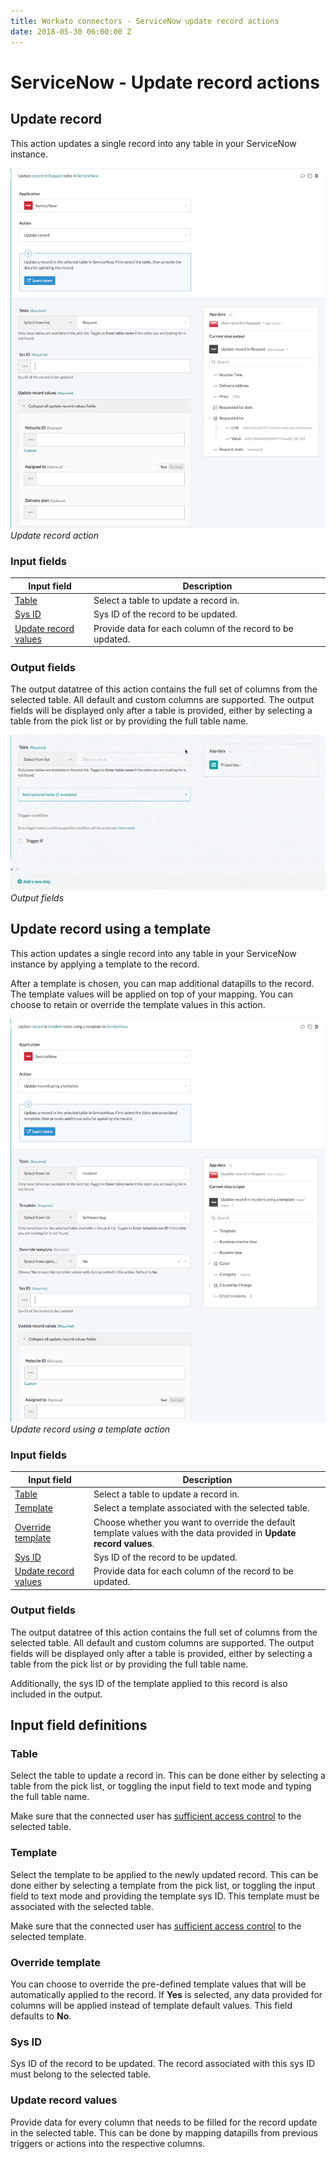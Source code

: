 ```yaml
---
title: Workato connectors - ServiceNow update record actions
date: 2018-05-30 06:00:00 Z
---
```


# ServiceNow - Update record actions

## Update record
This action updates a single record into any table in your ServiceNow instance.

![Update record action](/assets/images/connectors/servicenow/update-record-action.png)
*Update record action*

### Input fields

<table class="unchanged rich-diff-level-one">
  <thead>
    <tr>
        <th width='25%'>Input field</th>
        <th>Description</th>
    </tr>
  </thead>
  <tbody>
    <tr>
      <td><a href="#table">Table</a></td>
      <td>
        Select a table to update a record in.
      </td>
    </tr>
    <tr>
      <td><a href="#sys-id">Sys ID</a></td>
      <td>Sys ID of the record to be updated.</td>
    </tr>
    <tr>
      <td><a href="#columns-to-be-updated">Update record values</a></td>
      <td>
        Provide data for each column of the record to be updated.
      </td>
    </tr>
  </tbody>
</table>

### Output fields
The output datatree of this action contains the full set of columns from the selected table. All default and custom columns are supported. The output fields will be displayed only after a table is provided, either by selecting a table from the pick list or by providing the full table name.

![Output fields](/assets/images/connectors/servicenow/extended-output.gif)
*Output fields*

## Update record using a template
This action updates a single record into any table in your ServiceNow instance by applying a template to the record.

After a template is chosen, you can map additional datapills to the record. The template values will be applied on top of your mapping. You can choose to retain or override the template values in this action.

![Update record using a template action](/assets/images/connectors/servicenow/update-record-using-template-action.png)
*Update record using a template action*

### Input fields

<table class="unchanged rich-diff-level-one">
  <thead>
    <tr>
        <th width='25%'>Input field</th>
        <th>Description</th>
    </tr>
  </thead>
  <tbody>
    <tr>
      <td><a href="#table">Table</a></td>
      <td>
        Select a table to update a record in.
      </td>
    </tr>
    <tr>
      <td><a href="#template">Template</a></td>
      <td>
        Select a template associated with the selected table.
      </td>
    </tr>
    <tr>
      <td><a href="#override-template">Override template</a></td>
      <td>
        Choose whether you want to override the default template values with the data provided in <b>Update record values</b>.
      </td>
    </tr>
    <tr>
      <td><a href="#sys-id">Sys ID</a></td>
      <td>Sys ID of the record to be updated.</td>
    </tr>
    <tr>
      <td><a href="#update-record-values">Update record values</a></td>
      <td>
        Provide data for each column of the record to be updated.
      </td>
    </tr>
  </tbody>
</table>

### Output fields
The output datatree of this action contains the full set of columns from the selected table. All default and custom columns are supported. The output fields will be displayed only after a table is provided, either by selecting a table from the pick list or by providing the full table name.

Additionally, the sys ID of the template applied to this record is also included in the output.

## Input field definitions

### Table
Select the table to update a record in. This can be done either by selecting a table from the pick list, or toggling the input field to text mode and typing the full table name.

Make sure that the connected user has [sufficient access control](/connectors/servicenow.md#roles-and-permissions-required-to-connect) to the selected table.

### Template
Select the template to be applied to the newly updated record. This can be done either by selecting a template from the pick list, or toggling the input field to text mode and providing the template sys ID. This template must be associated with the selected table.

Make sure that the connected user has [sufficient access control](/connectors/servicenow.md#roles-and-permissions-required-to-connect) to the selected template.

### Override template
You can choose to override the pre-defined template values that will be automatically applied to the record. If **Yes** is selected, any data provided for columns will be applied instead of template default values. This field defaults to **No**.

### Sys ID
Sys ID of the record to be updated. The record associated with this sys ID must belong to the selected table.

### Update record values
Provide data for every column that needs to be filled for the record update in the selected table. This can be done by mapping datapills from previous triggers or actions into the respective columns.
